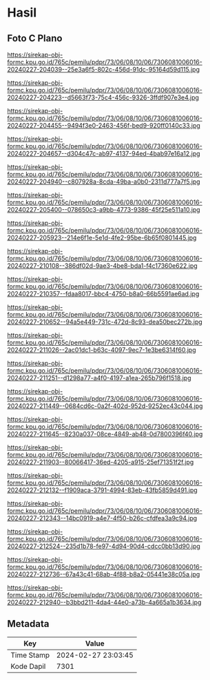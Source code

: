 # Hasil

## Foto C Plano

https://sirekap-obj-formc.kpu.go.id/765c/pemilu/pdpr/73/06/08/10/06/7306081006016-20240227-204039--25e3a6f5-802c-456d-91dc-95164d59d115.jpg

https://sirekap-obj-formc.kpu.go.id/765c/pemilu/pdpr/73/06/08/10/06/7306081006016-20240227-204223--d5663f73-75c4-456c-9326-3ffdf907e3e4.jpg

https://sirekap-obj-formc.kpu.go.id/765c/pemilu/pdpr/73/06/08/10/06/7306081006016-20240227-204455--9494f3e0-2463-456f-bed9-920ff0140c33.jpg

https://sirekap-obj-formc.kpu.go.id/765c/pemilu/pdpr/73/06/08/10/06/7306081006016-20240227-204657--d304c47c-ab97-4137-94ed-4bab97e16a12.jpg

https://sirekap-obj-formc.kpu.go.id/765c/pemilu/pdpr/73/06/08/10/06/7306081006016-20240227-204940--c807928a-8cda-49ba-a0b0-2311d777a7f5.jpg

https://sirekap-obj-formc.kpu.go.id/765c/pemilu/pdpr/73/06/08/10/06/7306081006016-20240227-205400--078650c3-a9bb-4773-9386-45f25e511a10.jpg

https://sirekap-obj-formc.kpu.go.id/765c/pemilu/pdpr/73/06/08/10/06/7306081006016-20240227-205923--214e6f1e-5e1d-4fe2-95be-6b65f0801445.jpg

https://sirekap-obj-formc.kpu.go.id/765c/pemilu/pdpr/73/06/08/10/06/7306081006016-20240227-210108--386df02d-9ae3-4be8-bda1-f4c17360e622.jpg

https://sirekap-obj-formc.kpu.go.id/765c/pemilu/pdpr/73/06/08/10/06/7306081006016-20240227-210357--fdaa8017-bbc4-4750-b8a0-66b5591ae6ad.jpg

https://sirekap-obj-formc.kpu.go.id/765c/pemilu/pdpr/73/06/08/10/06/7306081006016-20240227-210652--94a5e449-731c-472d-8c93-dea50bec272b.jpg

https://sirekap-obj-formc.kpu.go.id/765c/pemilu/pdpr/73/06/08/10/06/7306081006016-20240227-211026--2ac01dc1-b63c-4097-9ec7-1e3be6314f60.jpg

https://sirekap-obj-formc.kpu.go.id/765c/pemilu/pdpr/73/06/08/10/06/7306081006016-20240227-211251--d1298a77-a4f0-4197-a1ea-265b796f1518.jpg

https://sirekap-obj-formc.kpu.go.id/765c/pemilu/pdpr/73/06/08/10/06/7306081006016-20240227-211449--0684cd6c-0a2f-402d-952d-9252ec43c044.jpg

https://sirekap-obj-formc.kpu.go.id/765c/pemilu/pdpr/73/06/08/10/06/7306081006016-20240227-211645--8230a037-08ce-4849-ab48-0d7800396f40.jpg

https://sirekap-obj-formc.kpu.go.id/765c/pemilu/pdpr/73/06/08/10/06/7306081006016-20240227-211903--80066417-36ed-4205-a915-25ef71351f2f.jpg

https://sirekap-obj-formc.kpu.go.id/765c/pemilu/pdpr/73/06/08/10/06/7306081006016-20240227-212132--f1909aca-3791-4994-83eb-43fb5859d491.jpg

https://sirekap-obj-formc.kpu.go.id/765c/pemilu/pdpr/73/06/08/10/06/7306081006016-20240227-212343--14bc0919-a4e7-4f50-b26c-cfdfea3a9c94.jpg

https://sirekap-obj-formc.kpu.go.id/765c/pemilu/pdpr/73/06/08/10/06/7306081006016-20240227-212524--235d1b78-fe97-4d94-90d4-cdcc0bb13d90.jpg

https://sirekap-obj-formc.kpu.go.id/765c/pemilu/pdpr/73/06/08/10/06/7306081006016-20240227-212736--67a43c41-68ab-4f88-b8a2-05441e38c05a.jpg

https://sirekap-obj-formc.kpu.go.id/765c/pemilu/pdpr/73/06/08/10/06/7306081006016-20240227-212940--b3bbd211-4da4-44e0-a73b-4a665a1b3634.jpg


## Metadata

| Key        | Value               |
| ---------- | ------------------- |
| Time Stamp | 2024-02-27 23:03:45 |
| Kode Dapil | 7301                |



